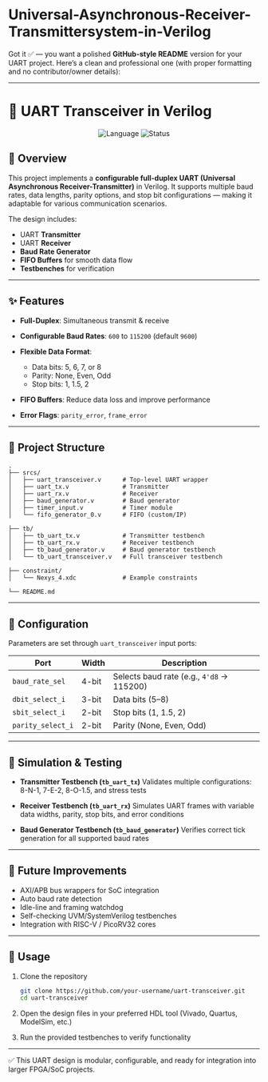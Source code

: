 # Universal-Asynchronous-Receiver-Transmittersystem-in-Verilog
Got it ✅ — you want a polished **GitHub-style README** version for your UART project. Here’s a clean and professional one (with proper formatting and no contributor/owner details):

---

# 🔌 UART Transceiver in Verilog

<div align="center">
  <img src="https://img.shields.io/badge/Language-Verilog-blue" alt="Language">
  <img src="https://img.shields.io/badge/Status-Completed-brightgreen" alt="Status">
</div>

## 📖 Overview

This project implements a **configurable full-duplex UART (Universal Asynchronous Receiver-Transmitter)** in Verilog.
It supports multiple baud rates, data lengths, parity options, and stop bit configurations — making it adaptable for various communication scenarios.

The design includes:

* UART **Transmitter**
* UART **Receiver**
* **Baud Rate Generator**
* **FIFO Buffers** for smooth data flow
* **Testbenches** for verification

---

## ✨ Features

* **Full-Duplex**: Simultaneous transmit & receive
* **Configurable Baud Rates**: `600` to `115200` (default `9600`)
* **Flexible Data Format**:

  * Data bits: 5, 6, 7, or 8
  * Parity: None, Even, Odd
  * Stop bits: 1, 1.5, 2
* **FIFO Buffers**: Reduce data loss and improve performance
* **Error Flags**: `parity_error`, `frame_error`

---

## 📂 Project Structure

```
.
├── srcs/
│   ├── uart_transceiver.v      # Top-level UART wrapper
│   ├── uart_tx.v               # Transmitter
│   ├── uart_rx.v               # Receiver
│   ├── baud_generator.v        # Baud generator
│   ├── timer_input.v           # Timer module
│   └── fifo_generator_0.v      # FIFO (custom/IP)

├── tb/
│   ├── tb_uart_tx.v            # Transmitter testbench
│   ├── tb_uart_rx.v            # Receiver testbench
│   ├── tb_baud_generator.v     # Baud generator testbench
│   └── tb_uart_transceiver.v   # Full transceiver testbench

├── constraint/                 
│   └── Nexys_4.xdc             # Example constraints

└── README.md
```

---

## 🔧 Configuration

Parameters are set through `uart_transceiver` input ports:

| Port              | Width | Description                               |
| ----------------- | ----- | ----------------------------------------- |
| `baud_rate_sel`   | 4-bit | Selects baud rate (e.g., `4'd8` → 115200) |
| `dbit_select_i`   | 3-bit | Data bits (5–8)                           |
| `sbit_select_i`   | 2-bit | Stop bits (1, 1.5, 2)                     |
| `parity_select_i` | 2-bit | Parity (None, Even, Odd)                  |

---

## 🧪 Simulation & Testing

* **Transmitter Testbench (`tb_uart_tx`)**
  Validates multiple configurations: 8-N-1, 7-E-2, 8-O-1.5, and stress tests

* **Receiver Testbench (`tb_uart_rx`)**
  Simulates UART frames with variable data widths, parity, stop bits, and error conditions

* **Baud Generator Testbench (`tb_baud_generator`)**
  Verifies correct tick generation for all supported baud rates

---

## 🚀 Future Improvements

* AXI/APB bus wrappers for SoC integration
* Auto baud rate detection
* Idle-line and framing watchdog
* Self-checking UVM/SystemVerilog testbenches
* Integration with RISC-V / PicoRV32 cores

---

## 📌 Usage

1. Clone the repository

   ```bash
   git clone https://github.com/your-username/uart-transceiver.git
   cd uart-transceiver
   ```
2. Open the design files in your preferred HDL tool (Vivado, Quartus, ModelSim, etc.)
3. Run the provided testbenches to verify functionality

---

✅ This UART design is modular, configurable, and ready for integration into larger FPGA/SoC projects.
